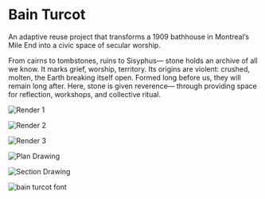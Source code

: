 # Bain Turcot

An adaptive reuse project that transforms a 1909 bathhouse in Montreal’s Mile End into a civic space of secular worship.

From cairns to tombstones, ruins to Sisyphus— stone holds an archive of all we know. It marks grief, worship, territory. Its origins are violent: crushed, molten, the Earth breaking itself open. Formed long before us, they will remain long after. Here, stone is given reverence— through providing space for reflection, workshops, and collective ritual.

![Render 1](img/bainTurcot1.jpg)

![Render 2](img/Render2.jpg)

![Render 3](img/Render3.jpg)

![Plan Drawing](img/plan_drawing.png)

![Section Drawing](img/Section_drawing.png)

![bain turcot font](img/bain_turcot.jpg)
